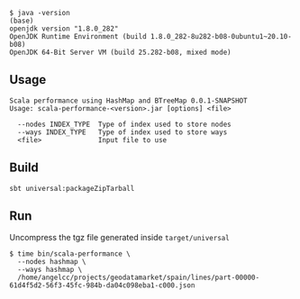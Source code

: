 ```shell
$ java -version                                                                                                   (base) 
openjdk version "1.8.0_282"
OpenJDK Runtime Environment (build 1.8.0_282-8u282-b08-0ubuntu1~20.10-b08)
OpenJDK 64-Bit Server VM (build 25.282-b08, mixed mode)
```

## Usage
```text
Scala performance using HashMap and BTreeMap 0.0.1-SNAPSHOT
Usage: scala-performance-<version>.jar [options] <file>

  --nodes INDEX_TYPE  Type of index used to store nodes
  --ways INDEX_TYPE   Type of index used to store ways
  <file>              Input file to use
```

## Build
```shell
sbt universal:packageZipTarball
```

## Run
Uncompress the tgz file generated inside `target/universal`
```shell
$ time bin/scala-performance \
  --nodes hashmap \
  --ways hashmap \
  /home/angelcc/projects/geodatamarket/spain/lines/part-00000-61d4f5d2-56f3-45fc-984b-da04c098eba1-c000.json
  
```

